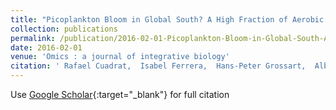 ```yaml
---
title: "Picoplankton Bloom in Global South? A High Fraction of Aerobic Anoxygenic Phototrophic Bacteria in Metagenomes from a Coastal Bay (Arraial do Cabo--Brazil)."
collection: publications
permalink: /publication/2016-02-01-Picoplankton-Bloom-in-Global-South-A-High-Fraction-of-Aerobic-Anoxygenic-Phototrophic-Bacteria-in-Metagenomes-from-a-Coastal-Bay-Arraial-do-Cabo-Brazil
date: 2016-02-01
venue: 'Omics : a journal of integrative biology'
citation: ' Rafael Cuadrat,  Isabel Ferrera,  Hans-Peter Grossart,  Alberto Dávila, &quot;Picoplankton Bloom in Global South? A High Fraction of Aerobic Anoxygenic Phototrophic Bacteria in Metagenomes from a Coastal Bay (Arraial do Cabo--Brazil)..&quot; Omics : a journal of integrative biology, 2016.' 
---
```

Use [Google Scholar](https://scholar.google.com/scholar?q=Picoplankton+Bloom+in+Global+South?+A+High+Fraction+of+Aerobic+Anoxygenic+Phototrophic+Bacteria+in+Metagenomes+from+a+Coastal+Bay+(Arraial+do+Cabo++Brazil).){:target="_blank"} for full citation
